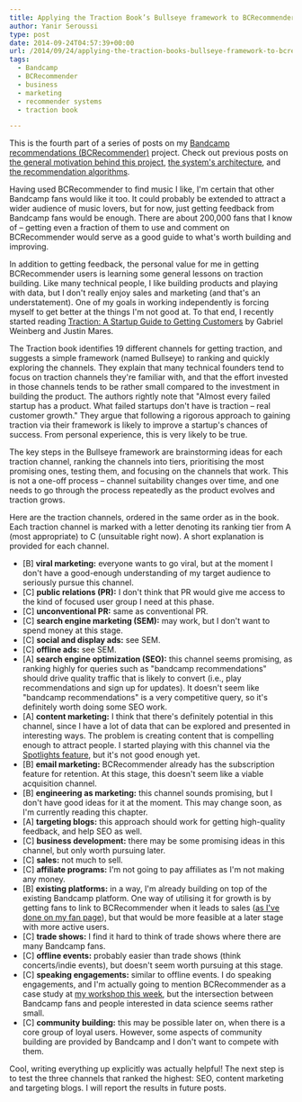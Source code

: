 ```yaml
---
title: Applying the Traction Book’s Bullseye framework to BCRecommender
author: Yanir Seroussi
type: post
date: 2014-09-24T04:57:39+00:00
url: /2014/09/24/applying-the-traction-books-bullseye-framework-to-bcrecommender/
tags:
  - Bandcamp
  - BCRecommender
  - business
  - marketing
  - recommender systems
  - traction book

---
```

<p class="intro-note">
This is the fourth part of a series of posts on my <a href="http://www.bcrecommender.com" target="_blank" rel="noopener">Bandcamp recommendations (BCRecommender)</a> project. Check out previous posts on <a href="http://yanirseroussi.com/2014/08/30/building-a-bandcamp-recommender-system-part-1-motivation/">the general motivation behind this project</a>, <a href="http://yanirseroussi.com/2014/09/07/building-a-recommender-system-on-a-shoestring-budget/">the system's architecture</a>, and <a href="http://yanirseroussi.com/2014/09/19/bandcamp-recommendation-and-discovery-algorithms/">the recommendation algorithms</a>.
</p>

Having used BCRecommender to find music I like, I'm certain that other Bandcamp fans would like it too. It could probably be extended to attract a wider audience of music lovers, but for now, just getting feedback from Bandcamp fans would be enough. There are about 200,000 fans that I know of – getting even a fraction of them to use and comment on BCRecommender would serve as a good guide to what's worth building and improving.

In addition to getting feedback, the personal value for me in getting BCRecommender users is learning some general lessons on traction building. Like many technical people, I like building products and playing with data, but I don't really enjoy sales and marketing (and that's an understatement). One of my goals in working independently is forcing myself to get better at the things I'm not good at. To that end, I recently started reading <a href="http://tractionbook.com/" target="_blank" rel="noopener">Traction: A Startup Guide to Getting Customers</a> by Gabriel Weinberg and Justin Mares.

The Traction book identifies 19 different channels for getting traction, and suggests a simple framework (named Bullseye) to ranking and quickly exploring the channels. They explain that many technical founders tend to focus on traction channels they're familiar with, and that the effort invested in those channels tends to be rather small compared to the investment in building the product. The authors rightly note that "Almost every failed startup has a product. What failed startups don't have is traction – real customer growth." They argue that following a rigorous approach to gaining traction via their framework is likely to improve a startup's chances of success. From personal experience, this is very likely to be true.

The key steps in the Bullseye framework are brainstorming ideas for each traction channel, ranking the channels into tiers, prioritising the most promising ones, testing them, and focusing on the channels that work. This is not a one-off process – channel suitability changes over time, and one needs to go through the process repeatedly as the product evolves and traction grows.

Here are the traction channels, ordered in the same order as in the book. Each traction channel is marked with a letter denoting its ranking tier from A (most appropriate) to C (unsuitable right now). A short explanation is provided for each channel.

  * [B] **viral marketing:** everyone wants to go viral, but at the moment I don't have a good-enough understanding of my target audience to seriously pursue this channel. 
  * [C] **public relations (PR):** I don't think that PR would give me access to the kind of focused user group I need at this phase. 
  * [C] **unconventional PR:** same as conventional PR. 
  * [C] **search engine marketing (SEM):** may work, but I don't want to spend money at this stage. 
  * [C] **social and display ads:** see SEM. 
  * [C] **offline ads:** see SEM. 
  * [A] **search engine optimization (SEO):** this channel seems promising, as ranking highly for queries such as "bandcamp recommendations" should drive quality traffic that is likely to convert (i.e., play recommendations and sign up for updates). It doesn't seem like "bandcamp recommendations" is a very competitive query, so it's definitely worth doing some SEO work. 
  * [A] **content marketing:** I think that there's definitely potential in this channel, since I have a lot of data that can be explored and presented in interesting ways. The problem is creating content that is compelling enough to attract people. I started playing with this channel via the <a href="http://www.bcrecommender.com/spotlights" target="_blank" rel="noopener">Spotlights feature</a>, but it's not good enough yet. 
  * [B] **email marketing:** BCRecommender already has the subscription feature for retention. At this stage, this doesn't seem like a viable acquisition channel. 
  * [B] **engineering as marketing:** this channel sounds promising, but I don't have good ideas for it at the moment. This may change soon, as I'm currently reading this chapter. 
  * [A] **targeting blogs:** this approach should work for getting high-quality feedback, and help SEO as well. 
  * [C] **business development:** there may be some promising ideas in this channel, but only worth pursuing later. 
  * [C] **sales:** not much to sell. 
  * [C] **affiliate programs:** I'm not going to pay affiliates as I'm not making any money. 
  * [B] **existing platforms:** in a way, I'm already building on top of the existing Bandcamp platform. One way of utilising it for growth is by getting fans to link to BCRecommender when it leads to sales (<a href="https://bandcamp.com/yanir" target="_blank" rel="noopener">as I've done on my fan page</a>), but that would be more feasible at a later stage with more active users. 
  * [C] **trade shows:** I find it hard to think of trade shows where there are many Bandcamp fans. 
  * [C] **offline events:** probably easier than trade shows (think concerts/indie events), but doesn't seem worth pursuing at this stage. 
  * [C] **speaking engagements:** similar to offline events. I do speaking engagements, and I'm actually going to mention BCRecommender as a case study at <a href="https://generalassemb.ly/education/demystifying-data-an-introduction-to-data-science/sydney/7692" target="_blank" rel="noopener">my workshop this week</a>, but the intersection between Bandcamp fans and people interested in data science seems rather small. 
  * [C] **community building:** this may be possible later on, when there is a core group of loyal users. However, some aspects of community building are provided by Bandcamp and I don't want to compete with them. 

Cool, writing everything up explicitly was actually helpful! The next step is to test the three channels that ranked the highest: SEO, content marketing and targeting blogs. I will report the results in future posts.
